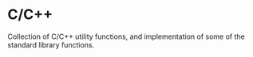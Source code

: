 # C/C++

Collection of C/C++ utility functions, and implementation of some of the standard library functions.
